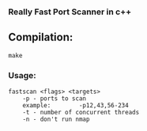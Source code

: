 ### Really Fast Port Scanner in c++

## Compilation:
```
make
```

### Usage:
```
fastscan <flags> <targets>
    -p - ports to scan
    example:        -p12,43,56-234
    -t - number of concurrent threads
    -n - don't run nmap
```

